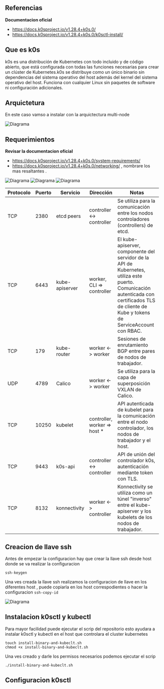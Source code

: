 ## Referencias

**Documentacion oficial**
- https://docs.k0sproject.io/v1.28.4+k0s.0/
- https://docs.k0sproject.io/v1.28.4+k0s.0/k0sctl-install/

## Que es k0s

k0s es una distribución de Kubernetes con todo incluido y de código abierto, que está configurada con todas las funciones necesarias para crear un clúster de Kubernetes.k0s se distribuye como un único binario sin dependencias del sistema operativo del host además del kernel del sistema operativo del host. Funciona con cualquier Linux sin paquetes de software ni configuración adicionales.

## Arquictetura

En este caso vamso a instalar con la arquictectura multi-node

![Diagrama]()

## Requerimientos

**Revisar la documentacion oficial** 
- https://docs.k0sproject.io/v1.28.4+k0s.0/system-requirements/
- https://docs.k0sproject.io/v1.28.4+k0s.0/networking/
, nombrare los mas resaltantes .

![Diagrama]()
![Diagrama]()
![Diagrama]()

| Protocolo | Puerto | Servicio          | Dirección                    | Notas                                                                                               |
|-----------|--------|-------------------|------------------------------|-----------------------------------------------------------------------------------------------------|
| TCP       | 2380   | etcd peers        | controller <-> controller    | Se utiliza para la comunicación entre los nodos controladores (controllers) de etcd.               |
| TCP       | 6443   | kube-apiserver     | worker, CLI => controller    | El kube-apiserver, componente del servidor de la API de Kubernetes, utiliza este puerto. Comunicación autenticada con certificados TLS de cliente de Kube y tokens de ServiceAccount con RBAC. |
| TCP       | 179    | kube-router        | worker <-> worker             | Sesiones de enrutamiento BGP entre pares de nodos de trabajador.                                      |
| UDP       | 4789   | Calico            | worker <-> worker             | Se utiliza para la capa de superposición VXLAN de Calico.                                             |
| TCP       | 10250  | kubelet            | controller, worker => host * | API autenticada de kubelet para la comunicación entre el nodo controlador, los nodos de trabajador y el host. |
| TCP       | 9443   | k0s-api            | controller <-> controller    | API de unión del controlador k0s, autenticación mediante token con TLS.                               |
| TCP       | 8132   | konnectivity       | worker <-> controller         | Konnectivity se utiliza como un túnel "inverso" entre el kube-apiserver y los kubelets de los nodos de trabajador. |


## Creacion de llave ssh

Antes de empezar la configuracion hay que crear la llave ssh desde host donde se va realizar la configuracion
```
ssh-keygen
```
Una ves creada la llave ssh realizamos la configuracion de llave en los diferentes host , puede copiarla en los host correspodientes o hacer la configuracion  `ssh-copy-id`

![Diagrama]()

## Instalacion k0sctl y kubectl

Para mayor facilidad puede ejecutar el scrip del repositorio esto ayudara a instalar k0sctl y kubectl en el host que controlara el cluster kubernetes
```
touch install-binary-and-kubeclt.sh
chmod +x install-binary-and-kubeclt.sh
```
Una ves creado y darle los permisos necesarios podemos ejecutar el scrip

```
./install-binary-and-kubeclt.sh
```

## Configuracion k0sctl






